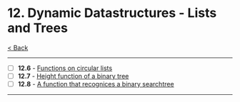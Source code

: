 # 12. Dynamic Datastructures - Lists and Trees

[< Back](../README.md)

---

- [ ] **12.6** - [Functions on circular lists](./12_6.c)
- [ ] **12.7** - [Height function of a binary tree](./12_7.c)
- [ ] **12.8** - [A function that recognices a binary searchtree](./12_8.c)

---
